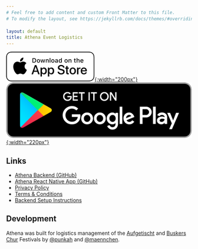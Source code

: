 ```yaml
---
# Feel free to add content and custom Front Matter to this file.
# To modify the layout, see https://jekyllrb.com/docs/themes/#overriding-theme-defaults

layout: default
title: Athena Event Logistics
---
```


[![Download from the Apple App Store](./ios-download.svg){:width="200px"}](https://apps.apple.com/app/athena-event-logistics/id1637143661)
[![Download from the Google Play Store](./play-download.png){:width="220px"}](https://play.google.com/store/apps/details?id=io.athena_logistics.athena_rn)

## Links

* [Athena Backend (GitHub)](https://github.com/athena-logistics/athena-backend)
* [Athena React Native App (GitHub)](https://github.com/athena-logistics/athena-rn)
* [Privacy Policy](./privacy-policy.md)
* [Terms & Conditions](./terms.md)
* [Backend Setup Instructions](./hosting.md)

## Development

Athena was built for logistics management of the [Aufgetischt](https://aufgetischt.sg/) and [Buskers Chur](https://buskers-chur.ch/) Festivals by [@punkah](https://github.com/punkah) and [@maennchen](https://github.com/maennchen).